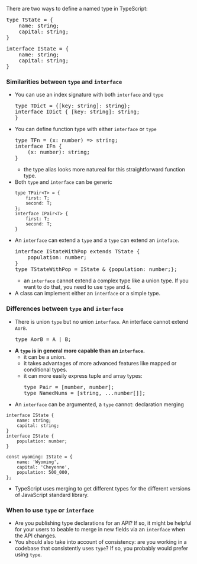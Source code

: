 There are two ways to define a named type in TypeScript:
<pre>
type TState = {
    name: string;
    capital: string;
}
</pre>

<pre>
interface IState = {
    name: string;
    capital: string;
}
</pre>

### Similarities between `type` and `interface`
* You can use an index signature with both `interface` and `type`
  <pre>
  type TDict = {[key: string]: string};
  interface IDict { [key: string]: string;
  }
  </pre>
* You can define function type with either `interface` or `type`
  <pre>
  type TFn = (x: number) => string;
  interface IFn {
      (x: number): string;
  }
  </pre>
  * the type alias looks more natureal for this straightforward function type.
* Both `type` and `interface` can be generic
  ```
  type TPair<T> = {
      first: T;
      second: T;
  };
  interface IPair<T> {
      first: T;
      second: T;
  }
  ```
* An `interface` can extend a `type` and a `type` can extend an `inteface`.
  <pre>
  interface IStateWithPop extends TState {
      population: number;
  }
  type TStateWithPop = IState & {population: number;};
  </pre>
  * an `interface` cannot extend a complex type like a union type. If you want to do that, you need to use `type` and `&`.
* A class can implement either an `interface` or a simple type.

### Differences between `type` and `interface`
* There is union `type` but no union `interface`. An interface cannot extend `AorB`.
  <pre>
  type AorB = A | B;
  </pre>
* **A `type` is in general more capable than an `interface`.**
  * it can be a union.
  * it takes advantages of more advanced features like mapped or conditional types.
  * it can more easily express tuple and array types:
    <pre>
    type Pair = [number, number];
    type NamedNums = [string, ...number[]];
    </pre>
* An `interface` can be argumented, a `type` cannot: declaration merging

```
interface IState {
    name: string;
    capital: string;
}
interface IState {
    population: number;
}

const wyoming: IState = {
    name: 'Wyoming',
    capital: 'Cheyenne',
    population: 500_000,
};
```

* TypeScript uses merging to get different types for the different versions of JavaScript standard library.

### When to use `type` or `interface`
* Are you publishing type declarations for an API? If so, it might be helpful for your users to beable to merge in new fields via an `interface` when the API changes.
* You should also take into account of consistency: are you working in a codebase that consistently uses `type`? If so, you probably would prefer using `type`.